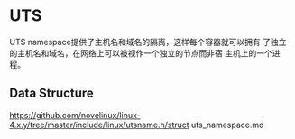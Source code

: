 UTS
========================================

UTS namespace提供了主机名和域名的隔离，这样每个容器就可以拥有
了独立的主机名和域名，在网络上可以被视作一个独立的节点而非宿
主机上的一个进程。

Data Structure
----------------------------------------

https://github.com/novelinux/linux-4.x.y/tree/master/include/linux/utsname.h/struct uts_namespace.md

